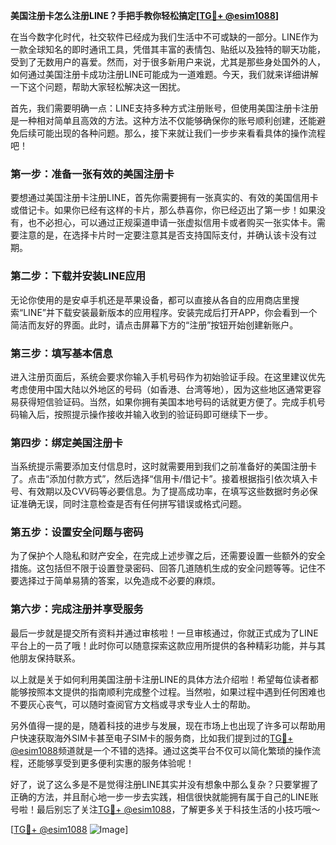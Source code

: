 **美国注册卡怎么注册LINE？手把手教你轻松搞定[[TG💪+ @esim1088](https://t.me/s/esim1088)]**

在当今数字化时代，社交软件已经成为我们生活中不可或缺的一部分。LINE作为一款全球知名的即时通讯工具，凭借其丰富的表情包、贴纸以及独特的聊天功能，受到了无数用户的喜爱。然而，对于很多新用户来说，尤其是那些身处国外的人，如何通过美国注册卡成功注册LINE可能成为一道难题。今天，我们就来详细讲解一下这个问题，帮助大家轻松解决这一困扰。

首先，我们需要明确一点：LINE支持多种方式注册账号，但使用美国注册卡注册是一种相对简单且高效的方法。这种方法不仅能够确保你的账号顺利创建，还能避免后续可能出现的各种问题。那么，接下来就让我们一步步来看看具体的操作流程吧！

### 第一步：准备一张有效的美国注册卡

要想通过美国注册卡注册LINE，首先你需要拥有一张真实的、有效的美国信用卡或借记卡。如果你已经有这样的卡片，那么恭喜你，你已经迈出了第一步！如果没有，也不必担心，可以通过正规渠道申请一张虚拟信用卡或者购买一张实体卡。需要注意的是，在选择卡片时一定要注意其是否支持国际支付，并确认该卡没有过期。

### 第二步：下载并安装LINE应用

无论你使用的是安卓手机还是苹果设备，都可以直接从各自的应用商店里搜索“LINE”并下载安装最新版本的应用程序。安装完成后打开APP，你会看到一个简洁而友好的界面。此时，请点击屏幕下方的“注册”按钮开始创建新账户。

### 第三步：填写基本信息

进入注册页面后，系统会要求你输入手机号码作为初始验证手段。在这里建议优先考虑使用中国大陆以外地区的号码（如香港、台湾等地），因为这些地区通常更容易获得短信验证码。当然，如果你拥有美国本地号码的话就更方便了。完成手机号码输入后，按照提示操作接收并输入收到的验证码即可继续下一步。

### 第四步：绑定美国注册卡

当系统提示需要添加支付信息时，这时就需要用到我们之前准备好的美国注册卡了。点击“添加付款方式”，然后选择“信用卡/借记卡”。接着根据指引依次填入卡号、有效期以及CVV码等必要信息。为了提高成功率，在填写这些数据时务必保证准确无误，同时注意检查是否有任何拼写错误或格式问题。

### 第五步：设置安全问题与密码

为了保护个人隐私和财产安全，在完成上述步骤之后，还需要设置一些额外的安全措施。这包括但不限于设置登录密码、回答几道随机生成的安全问题等等。记住不要选择过于简单易猜的答案，以免造成不必要的麻烦。

### 第六步：完成注册并享受服务

最后一步就是提交所有资料并通过审核啦！一旦审核通过，你就正式成为了LINE平台上的一员了哦！此时你可以随意探索这款应用所提供的各种精彩功能，并与其他朋友保持联系。

以上就是关于如何利用美国注册卡注册LINE的具体方法介绍啦！希望每位读者都能够按照本文提供的指南顺利完成整个过程。当然啦，如果过程中遇到任何困难也不要灰心丧气，可以随时查阅官方文档或寻求专业人士的帮助。

另外值得一提的是，随着科技的进步与发展，现在市场上也出现了许多可以帮助用户快速获取海外SIM卡甚至电子SIM卡的服务商，比如我们提到过的[TG💪+ @esim1088](https://t.me/s/esim1088)频道就是一个不错的选择。通过这类平台不仅可以简化繁琐的操作流程，还能够享受到更多便利实惠的服务体验呢！

好了，说了这么多是不是觉得注册LINE其实并没有想象中那么复杂？只要掌握了正确的方法，并且耐心地一步一步去实践，相信很快就能拥有属于自己的LINE账号啦！最后别忘了关注[TG💪+ @esim1088](https://t.me/s/esim1088)，了解更多关于科技生活的小技巧哦～

[[TG💪+ @esim1088](https://t.me/s/esim1088) ![Image](https://i.postimg.cc/4NQfJmqS/Snipaste-2025-05-13-00-14-12.png)]